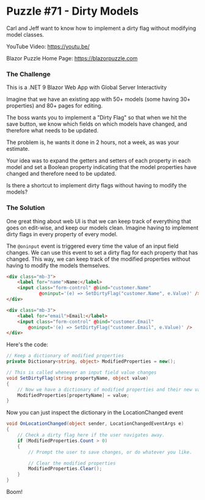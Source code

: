 # Puzzle #71 - Dirty Models
Carl and Jeff want to know how to implement a dirty flag without modifying model classes.

YouTube Video: https://youtu.be/

Blazor Puzzle Home Page: https://blazorpuzzle.com

### The Challenge

This is a .NET 9 Blazor Web App with Global Server Interactivity

Imagine that we have an existing app with 50+ models (some having 30+ properties) and 80+ pages for editing.

The boss wants you to implement a "Dirty Flag" so that when we hit the save button, we know which fields on which models have changed, and therefore what needs to be updated.

The problem is, he wants it done in 2 hours, not a week, as was your estimate.

Your idea was to expand the getters and setters of each property in each model and set a Boolean property indicating that the model properties have changed and therefore need to be updated.

Is there a shortcut to implement dirty flags without having to modify the models?

### The Solution

One great thing about web UI is that we can keep track of everything that goes on edit-wise, and keep our models clean. Imagine having to implement dirty flags in every property of every model. 

The `@oninput` event is triggered every time the value of an input field changes. 
We can use this event to set a dirty flag for each property that has changed. 
This way, we can keep track of the modified properties without having to modify the models themselves.

```html
<div class="mb-3">
    <label for="name">Name:</label>
    <input class="form-control" @bind="customer.Name"
            @oninput='(e) => SetDirtyFlag("customer.Name", e.Value)' />
</div>

<div class="mb-3">
    <label for="email">Email:</label>
    <input class="form-control" @bind="customer.Email" 
        @oninput='(e) => SetDirtyFlag("customer.Email", e.Value)' />
</div>
```

Here's the code:

```c#
// Keep a dictionary of modified properties
private Dictionary<string, object> ModifiedProperties = new();

// This is called whenever an input field value changes
void SetDirtyFlag(string propertyName, object value)
{
    // Now we have a dictionary of modified properties and their new values
    ModifiedProperties[propertyName] = value;
}
```

Now you can just inspect the dictionary in the LocationChanged event

```c#
void OnLocationChanged(object sender, LocationChangedEventArgs e)
{
    // Check a dirty flag here if the user navigates away.
    if (ModifiedProperties.Count > 0)
    {
        // Prompt the user to save changes, or do whatever you like.

        // Clear the modified properties
        ModifiedProperties.Clear();
    }
}
```

Boom!
